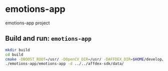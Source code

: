 # emotions-app
emotions-app project

Build and run: `emotions-app`
------------
```sh
mkdir build
cd build
cmake -DBOOST_ROOT=/usr/ -DOpenCV_DIR=/usr/ -DAFFDEX_DIR=$HOME/develop/emotions-app/affdex-sdk DCURL_LIBRARY=/usr/lib -DCURL_INCLUDE_DIR=/usr/include
./emotions-app/emotions-app -d ../../affdex-sdk/data/
```